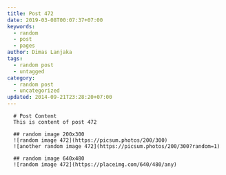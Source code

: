 ```yaml
---
title: Post 472
date: 2019-03-08T00:07:37+07:00
keywords:
  - random
  - post
  - pages
author: Dimas Lanjaka
tags:
  - random post
  - untagged
category:
  - random post
  - uncategorized
updated: 2014-09-21T23:28:20+07:00
---
```


      # Post Content
      This is content of post 472

      ## random image 200x300
      ![random image 472](https://picsum.photos/200/300)
      ![another random image 472](https://picsum.photos/200/300?random=1)

      ## random image 640x480
      ![random image 472](https://placeimg.com/640/480/any)
      
